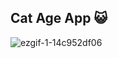 ## Cat Age App 😺

![ezgif-1-14c952df06](https://github.com/qooqookeke/CatAgeApp/assets/151480658/79900da8-bb9a-4c4c-a90e-e4129247b597)

